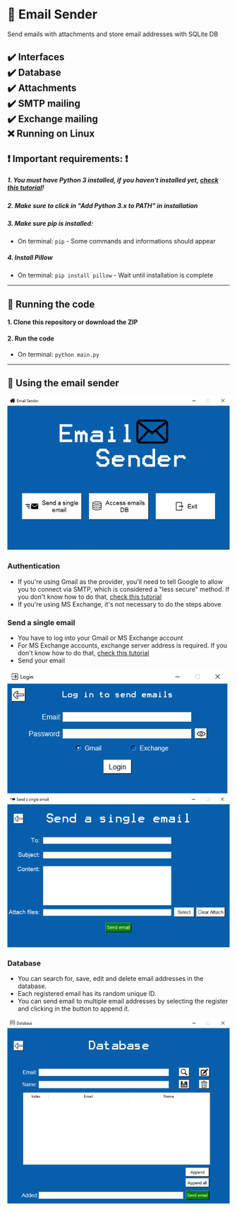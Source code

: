 # :email: Email Sender
Send emails with attachments and store email addresses with SQLite DB

:heavy_check_mark: Interfaces  
:heavy_check_mark: Database  
:heavy_check_mark: Attachments  
:heavy_check_mark: SMTP mailing  
:heavy_check_mark: Exchange mailing  
:x: Running on Linux  
---
  
  
## :heavy_exclamation_mark: Important requirements: :heavy_exclamation_mark:
##### 1. You must have Python 3 installed, if you haven't installed yet, [check this tutorial](https://realpython.com/installing-python/#windows)!

##### 2. Make sure to click in "Add Python 3.x to PATH" in installation

##### 3. Make sure pip is installed:
- On terminal: `pip` - Some commands and informations should appear

##### 4. Install Pillow
- On terminal: `pip install pillow` - Wait until installation is complete
---
  
  
## :rocket: Running the code

#### 1. Clone this repository or download the ZIP

#### 2. Run the code
- On terminal: `python main.py`
---
  
  
## :book: Using the email sender
![Main page](images/main-page.png)

### Authentication
- If you're using Gmail as the provider, you'll need to tell Google to allow you to connect via SMTP, which is considered a "less secure" method. If you don't know how to do that, [check this tutorial](https://devanswers.co/allow-less-secure-apps-access-gmail-account/)
- If you're using MS Exchange, it's not necessary to do the steps above

### Send a single email
- You have to log into your Gmail or MS Exchange account
- For MS Exchange accounts, exchange server address is required. If you don't know how to do that, [check this tutorial](https://www.nucleustechnologies.com/blog/how-to-find-exchange-server-address/)
- Send your email

![Login page](images/login-page.png)
![Send email](images/send-email-page.png)

### Database
- You can search for, save, edit and delete email addresses in the database.
- Each registered email has its random unique ID.
- You can send email to multiple email addresses by selecting the register and clicking in the button to append it.

![Database page](images/database-page.png)
